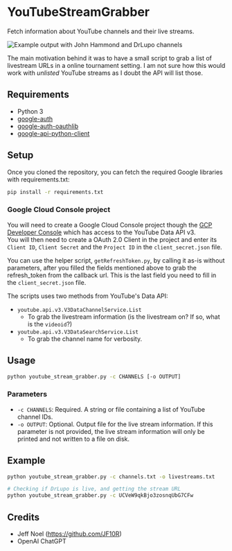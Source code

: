 # YouTubeStreamGrabber

Fetch information about YouTube channels and their live streams.  

![Example output with John Hammond and DrLupo channels](https://user-images.githubusercontent.com/2191497/211171113-60009f93-6bfc-4774-9a12-a18814cdaff0.png)

The main motivation behind it was to have a small script to grab a list of livestream URLs in a online tournament setting. I am not sure how this would work with *unlisted* YouTube streams as I doubt the API will list those.

## Requirements

- Python 3
- [google-auth](https://pypi.org/project/google-auth/)
- [google-auth-oauthlib](https://pypi.org/project/google-auth-oauthlib/)
- [google-api-python-client](https://pypi.org/project/google-api-python-client/)

## Setup

Once you cloned the repository, you can fetch the required Google libraries with requirements.txt:

```bash
pip install -r requirements.txt
```

### Google Cloud Console project

You will need to create a Google Cloud Console project though the [GCP Developer Console](https://console.cloud.google.com/) which has access to the YouTube Data API v3.  
You will then need to create a OAuth 2.0 Client in the project and enter its `Client ID`, `Client Secret` and the `Project ID` in the `client_secret.json` file.

You can use the helper script, `getRefreshToken.py`, by calling it as-is without parameters, after you filled the fields mentioned above to grab the refresh_token from the callback url. This is the last field you need to fill in the `client_secret.json` file.

The scripts uses two methods from YouTube's Data API:  

- `youtube.api.v3.V3DataChannelService.List`
  - To grab the livestream information (is the livestream on? If so, what is the `videoid`?)
- `youtube.api.v3.V3DataSearchService.List`
  - To grab the channel name for verbosity.

## Usage

```bash
python youtube_stream_grabber.py -c CHANNELS [-o OUTPUT]
```

### Parameters

- `-c CHANNELS`:  Required. A string or file containing a list of YouTube channel IDs.  
- `-o OUTPUT`:    Optional. Output file for the live stream information. If this parameter is not provided, the live stream information will only be printed and not written to a file on disk.

## Example
```bash
python youtube_stream_grabber.py -c channels.txt -o livestreams.txt

# Checking if DrLupo is live, and getting the stream URL
python youtube_stream_grabber.py -c UCVeW9qkBjo3zosnqUbG7CFw
```

## Credits

- Jeff Noel (https://github.com/JF10R)
- OpenAI ChatGPT
